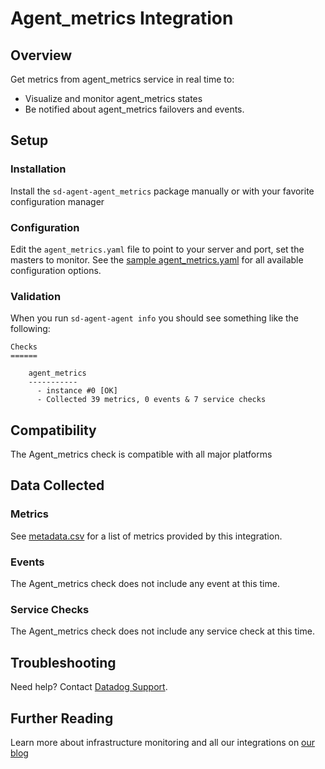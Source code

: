 # Agent_metrics Integration

## Overview

Get metrics from agent_metrics service in real time to:

* Visualize and monitor agent_metrics states
* Be notified about agent_metrics failovers and events.

## Setup
### Installation

Install the `sd-agent-agent_metrics` package manually or with your favorite configuration manager

### Configuration

Edit the `agent_metrics.yaml` file to point to your server and port, set the masters to monitor. See the [sample agent_metrics.yaml](https://github.com/DataDog/integrations-core/blob/master/agent_metrics/conf.yaml.default) for all available configuration options.

### Validation

When you run `sd-agent-agent info` you should see something like the following:

    Checks
    ======

        agent_metrics
        -----------
          - instance #0 [OK]
          - Collected 39 metrics, 0 events & 7 service checks

## Compatibility

The Agent_metrics check is compatible with all major platforms

## Data Collected
### Metrics
See [metadata.csv](https://github.com/DataDog/integrations-core/blob/master/agent_metrics/metadata.csv) for a list of metrics provided by this integration.

### Events
The Agent_metrics check does not include any event at this time.

### Service Checks
The Agent_metrics check does not include any service check at this time.

## Troubleshooting
Need help? Contact [Datadog Support](http://docs.datadoghq.com/help/).

## Further Reading
Learn more about infrastructure monitoring and all our integrations on [our blog](https://www.datadoghq.com/blog/)

